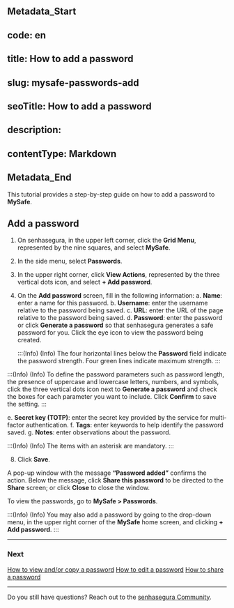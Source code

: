 ## Metadata_Start 
## code: en
## title: How to add a password 
## slug: mysafe-passwords-add 
## seoTitle: How to add a password 
## description:  
## contentType: Markdown 
## Metadata_End
This tutorial provides a step-by-step guide on how to add a password to **MySafe**.


## Add a password

1. On senhasegura, in the upper left corner, click the **Grid Menu**, represented by the nine squares, and select **MySafe**.
2. In the side menu, select **Passwords**.
3. In the upper right corner, click **View Actions**, represented by the three vertical dots icon, and select **+ Add password**.
5. On the **Add password** screen, fill in the following information:
        a. **Name**: enter a name for this password.
    b. **Username**:  enter the username relative to the password being saved.
    c. **URL**: enter the URL of the page relative to the password being saved.
    d. **Password**:   enter the password or click **Generate a password** so that senhasegura generates a safe password for you. Click the eye icon to view the password being created. 

    :::(Info) (Info)
    The four horizontal lines below the **Password** field indicate the password strength. Four green lines indicate maximum strength.
    :::
  
 :::(Info) (Info)
To define the password parameters such as password length, the presence of uppercase and lowercase letters, numbers, and symbols, click the three vertical dots icon next to **Generate a password** and check the boxes for each parameter you want to include. Click **Confirm** to save the setting.
:::
 
 e. **Secret key (TOTP)**: enter the secret key provided by the service for multi-factor authentication. 
f. **Tags**: enter keywords to help identify the password saved.
g. **Notes**: enter observations about the password.

:::(Info) (Info)
The items with an asterisk are mandatory.
:::

8. Click **Save**.

A pop-up window with the message  **“Password added”** confirms the action. Below the message, click **Share this password** to be directed to the **Share** screen; or click **Close** to close the window.

To view the passwords, go to **MySafe > Passwords**.

:::(Info) (Info)
You may also add a password by going to the drop-down menu, in the upper right corner of the **MySafe** home screen, and clicking **+ Add password**.
:::

***

### Next
[How to view and/or copy a password](/v3-32/docs/mysafe-passwords-view-copy)
[How to edit a password](/v3-32/docs/mysafe-passwords-edit)
[How to share a password](/v3-32/docs/mysafe-passwords-share)

***

Do you still have questions? Reach out to the [senhasegura Community](https://community.senhasegura.io/).